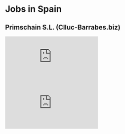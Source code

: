 # Jobs in Spain

## Primschain S.L. (Clluc-Barrabes.biz)
![Jobs](http://developerworldwide.github.io/certificatesJobsAndCourses/Spain/certificadoPrácticasLennardPalomino.pdf
)
![Jobs](https://github.com/developerworldwide/certificatesJobsAndCourses/blob/master/Spain/Jobs/certificadoPr%C3%A1cticasLennardPalomino.pdf)